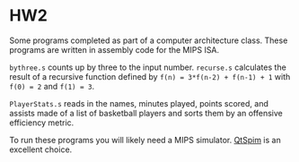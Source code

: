 # HW2
Some programs completed as part of a computer architecture class. These programs are written in assembly code for the MIPS ISA.

`bythree.s` counts up by three to the input number.
`recurse.s` calculates the result of a recursive function defined by `f(n) = 3*f(n-2) + f(n-1) + 1` with `f(0) = 2` and `f(1) = 3`.

`PlayerStats.s` reads in the names, minutes played, points scored, and assists made of a list of basketball players and sorts them by an offensive efficiency metric.

To run these programs you will likely need a MIPS simulator. [QtSpim](http://spimsimulator.sourceforge.net/) is an excellent choice.